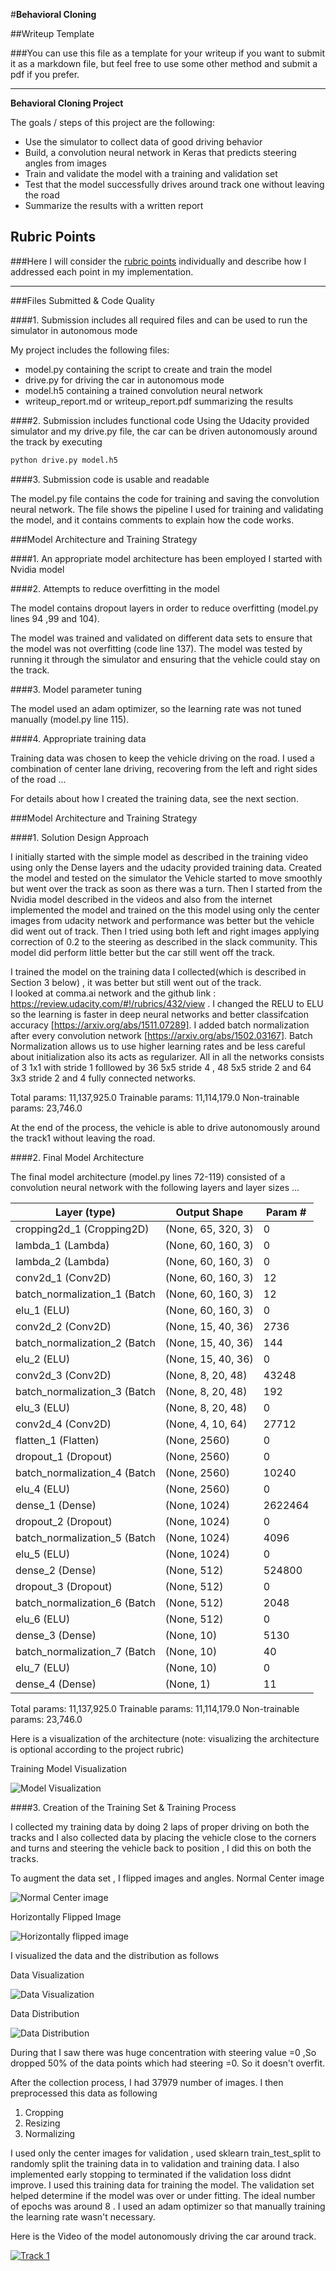 #**Behavioral Cloning** 

##Writeup Template

###You can use this file as a template for your writeup if you want to submit it as a markdown file, but feel free to use some other method and submit a pdf if you prefer.

---

**Behavioral Cloning Project**

The goals / steps of this project are the following:
* Use the simulator to collect data of good driving behavior
* Build, a convolution neural network in Keras that predicts steering angles from images
* Train and validate the model with a training and validation set
* Test that the model successfully drives around track one without leaving the road
* Summarize the results with a written report


[//]: # (Image References)

[image1]: ./examples/placeholder.png "Model Visualization"
[image2]: ./examples/placeholder.png "Grayscaling"
[image3]: ./examples/placeholder_small.png "Recovery Image"
[image4]: ./examples/placeholder_small.png "Recovery Image"
[image5]: ./examples/placeholder_small.png "Recovery Image"
[image6]: ./examples/placeholder_small.png "Normal Image"
[image7]: ./examples/placeholder_small.png "Flipped Image"

## Rubric Points
###Here I will consider the [rubric points](https://review.udacity.com/#!/rubrics/432/view) individually and describe how I addressed each point in my implementation.  

---
###Files Submitted & Code Quality

####1. Submission includes all required files and can be used to run the simulator in autonomous mode

My project includes the following files:
* model.py containing the script to create and train the model
* drive.py for driving the car in autonomous mode
* model.h5 containing a trained convolution neural network 
* writeup_report.md or writeup_report.pdf summarizing the results

####2. Submission includes functional code
Using the Udacity provided simulator and my drive.py file, the car can be driven autonomously around the track by executing 
```sh
python drive.py model.h5
```

####3. Submission code is usable and readable

The model.py file contains the code for training and saving the convolution neural network. The file shows the pipeline I used for training and validating the model, and it contains comments to explain how the code works.

###Model Architecture and Training Strategy

####1. An appropriate model architecture has been employed
I started with Nvidia model

####2. Attempts to reduce overfitting in the model

The model contains dropout layers in order to reduce overfitting (model.py lines 94 ,99 and 104). 

The model was trained and validated on different data sets to ensure that the model was not overfitting (code line 137). 
The model was tested by running it through the simulator and ensuring that the vehicle could stay on the track.

####3. Model parameter tuning

The model used an adam optimizer, so the learning rate was not tuned manually (model.py line 115).

####4. Appropriate training data

Training data was chosen to keep the vehicle driving on the road. I used a combination of center lane driving, recovering from the left and right sides of the road ... 

For details about how I created the training data, see the next section. 

###Model Architecture and Training Strategy

####1. Solution Design Approach

I initially started with the simple model as described  in the  training  video using only the Dense layers  and the udacity provided  training data. Created the model and tested on the simulator the Vehicle started to move smoothly  but went over the track as soon as there was a turn.
Then I started from the Nvidia model described  in the videos and also from the internet implemented the model and trained on the this model using only the center images from udacity network and performance was better but the vehicle did  went out of track.  Then I tried using both left and right images applying correction of 0.2 to the steering  as described in the slack community. This model did perform little better but the car still went off the track. 

I trained the model on the training data I  collected(which is described in Section 3 below)  , it was better but still went out of the track.  
I looked at comma.ai network and the github link  : https://review.udacity.com/#!/rubrics/432/view . I changed the RELU to ELU so the learning is faster in deep neural networks and better classifcation accuracy [https://arxiv.org/abs/1511.07289]. 
I  added batch normalization  after every convolution network [https://arxiv.org/abs/1502.03167]. Batch Normalization allows us to use higher learning  rates and be less careful about initialization also its acts as regularizer.
All  in all the networks consists of 3 1x1 with stride 1 folllowed by 36 5x5 stride 4 , 48 5x5 stride 2 and 64 3x3 stride 2  and 4 fully connected networks.

Total params: 11,137,925.0
Trainable params: 11,114,179.0
Non-trainable params: 23,746.0  


At the end of the process, the vehicle is able to drive autonomously around the track1 without leaving the road.

####2. Final Model Architecture

The final model architecture (model.py lines 72-119) consisted of a convolution neural network with the following layers and layer sizes ...

| Layer (type)                 | Output Shape       | Param # |
|------------------------------|--------------------|---------|
| cropping2d_1 (Cropping2D)    | (None, 65, 320, 3) | 0       |
| lambda_1 (Lambda)            | (None, 60, 160, 3) | 0       |
| lambda_2 (Lambda)            | (None, 60, 160, 3) | 0       |
| conv2d_1 (Conv2D)            | (None, 60, 160, 3) | 12      |
| batch_normalization_1 (Batch | (None, 60, 160, 3) | 12      |
| elu_1 (ELU)                  | (None, 60, 160, 3) | 0       |
| conv2d_2 (Conv2D)            | (None, 15, 40, 36) | 2736    |
| batch_normalization_2 (Batch | (None, 15, 40, 36) | 144     |
| elu_2 (ELU)                  | (None, 15, 40, 36) | 0       |
| conv2d_3 (Conv2D)            | (None, 8, 20, 48)  | 43248   |
| batch_normalization_3 (Batch | (None, 8, 20, 48)  | 192     |
| elu_3 (ELU)                  | (None, 8, 20, 48)  | 0       |
| conv2d_4 (Conv2D)            | (None, 4, 10, 64)  | 27712   |
| flatten_1 (Flatten)          | (None, 2560)       | 0       |
| dropout_1 (Dropout)          | (None, 2560)       | 0       |
| batch_normalization_4 (Batch | (None, 2560)       | 10240   |
| elu_4 (ELU)                  | (None, 2560)       | 0       |
| dense_1 (Dense)              | (None, 1024)       | 2622464 |
| dropout_2 (Dropout)          | (None, 1024)       | 0       |
| batch_normalization_5 (Batch | (None, 1024)       | 4096    |
| elu_5 (ELU)                  | (None, 1024)       | 0       |
| dense_2 (Dense)              | (None, 512)        | 524800  |
| dropout_3 (Dropout)          | (None, 512)        | 0       |
| batch_normalization_6 (Batch | (None, 512)        | 2048    |
| elu_6 (ELU)                  | (None, 512)        | 0       |
| dense_3 (Dense)              | (None, 10)         | 5130    |
| batch_normalization_7 (Batch | (None, 10)         | 40      |
| elu_7 (ELU)                  | (None, 10)         | 0       |
| dense_4 (Dense)              | (None, 1)          | 11      |

Total params: 11,137,925.0
Trainable params: 11,114,179.0
Non-trainable params: 23,746.0

Here is a visualization of the architecture (note: visualizing the architecture is optional according to the project rubric)

Training Model Visualization

![Model Visualization](model.png)

####3. Creation of the Training Set & Training Process

I collected my training data by doing 2 laps of proper driving on both the tracks and I also collected data by placing the vehicle close to the corners and turns and steering the vehicle back to position , I did this on both the tracks.

To augment the data set , I flipped images and angles.
Normal Center image  

![Normal Center image](Center_normal.png "Normal Center image")

Horizontally Flipped Image 

![Horizontally flipped image](Horizontally_Flipped_image.png)

I visualized the data and the distribution as follows 

Data Visualization 

![Data Visualization](Data_Visualization.png)

Data Distribution 

![Data Distribution](Data_Distribution.png)

During that I saw there was huge concentration with steering value =0 ,So dropped 50% of the data points which had steering  =0. So it doesn't overfit. 


After the collection process, I had 37979 number of images. I then preprocessed this data as following
1) Cropping
2) Resizing 
3) Normalizing

I used only the center images for validation , used sklearn train_test_split to randomly split the training data in to validation and training data.
I also implemented early stopping to terminated if the validation loss didnt improve. 
I used this training data for training the model. The validation set helped determine if the model was over or under fitting. The ideal number of epochs was around 8 . I used an adam optimizer so that manually training the learning rate wasn't necessary.

Here is the Video of the model autonomously driving the car around track.

[![Track 1](https://youtu.be/eI60rFv7xck/0.jpg)](https://youtu.be/eI60rFv7xck)
